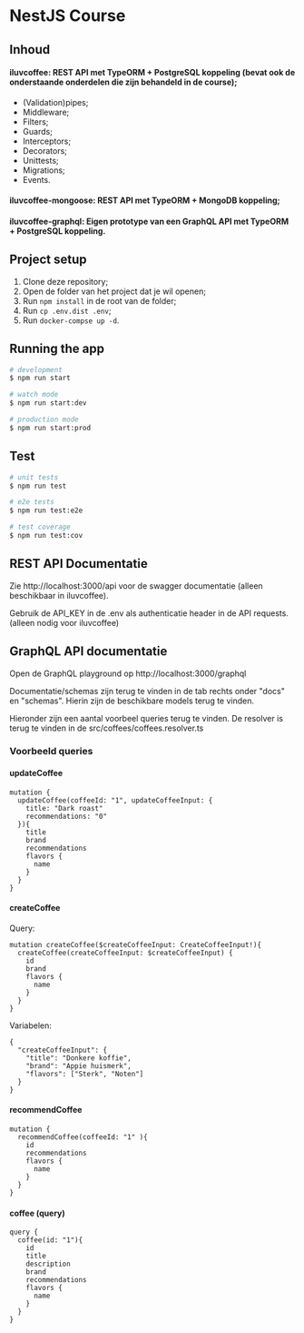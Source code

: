 # NestJS Course

## Inhoud

#### iluvcoffee: REST API met TypeORM + PostgreSQL koppeling (bevat ook de onderstaande onderdelen die zijn behandeld in de course);


- (Validation)pipes;
- Middleware;
- Filters;
- Guards;
- Interceptors;
- Decorators;
- Unittests;
- Migrations;
- Events.


#### iluvcoffee-mongoose: REST API met TypeORM + MongoDB koppeling;


#### iluvcoffee-graphql: Eigen prototype van een GraphQL API met TypeORM + PostgreSQL koppeling.


## Project setup
1. Clone deze repository;
2. Open de folder van het project dat je wil openen;
3. Run `npm install` in de root van de folder;
4. Run `cp .env.dist .env`;
5. Run `docker-compse up -d`.

## Running the app

```bash
# development
$ npm run start

# watch mode
$ npm run start:dev

# production mode
$ npm run start:prod
```

## Test

```bash
# unit tests
$ npm run test

# e2e tests
$ npm run test:e2e

# test coverage
$ npm run test:cov
```

## REST API Documentatie

Zie http://localhost:3000/api voor de swagger documentatie (alleen beschikbaar in iluvcoffee).

Gebruik de API_KEY in de .env als authenticatie header in de API requests. (alleen nodig voor iluvcoffee)

## GraphQL API documentatie

Open de GraphQL playground op http://localhost:3000/graphql

Documentatie/schemas zijn terug te vinden in de tab rechts onder "docs" en "schemas".
Hierin zijn de beschikbare models terug te vinden.

Hieronder zijn een aantal voorbeel queries terug te vinden. De resolver is terug te vinden in de src/coffees/coffees.resolver.ts

### Voorbeeld queries

#### updateCoffee

```
mutation {
  updateCoffee(coffeeId: "1", updateCoffeeInput: {
    title: "Dark roast"
    recommendations: "0"
  }){
    title
    brand
    recommendations
    flavors {
      name
    }
  }
}
```

#### createCoffee
Query:
```
mutation createCoffee($createCoffeeInput: CreateCoffeeInput!){
  createCoffee(createCoffeeInput: $createCoffeeInput) {
    id
    brand
    flavors {
      name
    }
  }
}
```
Variabelen:
```
{
  "createCoffeeInput": {
    "title": "Donkere koffie",
    "brand": "Appie huismerk",
    "flavors": ["Sterk", "Noten"]
  }
}
```

#### recommendCoffee
```
mutation {
  recommendCoffee(coffeeId: "1" ){
    id
    recommendations
    flavors {
      name
    }
  }
}
```

#### coffee (query)
```
query {
  coffee(id: "1"){
    id
    title
    description
    brand
    recommendations
    flavors {
      name
    }
  }
}
```
